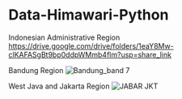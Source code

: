 # Data-Himawari-Python

Indonesian Administrative Region https://drive.google.com/drive/folders/1eaY8Mw-clKAFASgBt9bp0ddpWMmb4flm?usp=share_link

Bandung Region
![Bandung_band 7](https://user-images.githubusercontent.com/67867879/226071905-9329be74-d09a-46aa-a559-b14dfb4432ea.png)

West Java and Jakarta Region
![JABAR JKT](https://user-images.githubusercontent.com/67867879/226071965-f3499480-c00f-4f3f-8dfb-8cd928ffa1d0.png)
